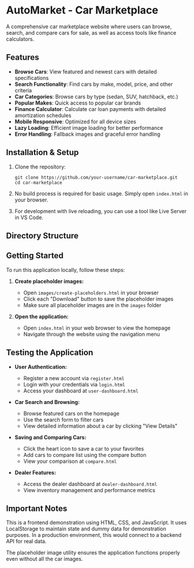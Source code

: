 # AutoMarket - Car Marketplace

A comprehensive car marketplace website where users can browse, search, and compare cars for sale, as well as access tools like finance calculators.

## Features

- **Browse Cars**: View featured and newest cars with detailed specifications
- **Search Functionality**: Find cars by make, model, price, and other criteria
- **Car Categories**: Browse cars by type (sedan, SUV, hatchback, etc.)
- **Popular Makes**: Quick access to popular car brands
- **Finance Calculator**: Calculate car loan payments with detailed amortization schedules
- **Mobile Responsive**: Optimized for all device sizes
- **Lazy Loading**: Efficient image loading for better performance
- **Error Handling**: Fallback images and graceful error handling

## Installation & Setup

1. Clone the repository:
   ```
   git clone https://github.com/your-username/car-marketplace.git
   cd car-marketplace
   ```

2. No build process is required for basic usage. Simply open `index.html` in your browser.

3. For development with live reloading, you can use a tool like Live Server in VS Code.

## Directory Structure

## Getting Started

To run this application locally, follow these steps:

1. **Create placeholder images:**
   - Open `images/create-placeholders.html` in your browser
   - Click each "Download" button to save the placeholder images
   - Make sure all placeholder images are in the `images` folder

2. **Open the application:**
   - Open `index.html` in your web browser to view the homepage
   - Navigate through the website using the navigation menu

## Testing the Application

- **User Authentication:**
  - Register a new account via `register.html`
  - Login with your credentials via `login.html`
  - Access your dashboard at `user-dashboard.html`

- **Car Search and Browsing:**
  - Browse featured cars on the homepage
  - Use the search form to filter cars
  - View detailed information about a car by clicking "View Details"

- **Saving and Comparing Cars:**
  - Click the heart icon to save a car to your favorites
  - Add cars to compare list using the compare button
  - View your comparison at `compare.html`

- **Dealer Features:**
  - Access the dealer dashboard at `dealer-dashboard.html`
  - View inventory management and performance metrics

## Important Notes

This is a frontend demonstration using HTML, CSS, and JavaScript. It uses LocalStorage to maintain state and dummy data for demonstration purposes. In a production environment, this would connect to a backend API for real data.

The placeholder image utility ensures the application functions properly even without all the car images.

